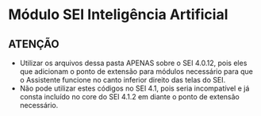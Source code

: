 # Módulo SEI Inteligência Artificial

## ATENÇÃO
- Utilizar os arquivos dessa pasta APENAS sobre o SEI 4.0.12, pois eles que adicionam o ponto de extensão para módulos necessário para que o Assistente funcione no canto inferior direito das telas do SEI.
- Não pode utilizar estes códigos no SEI 4.1, pois seria incompatível e já consta incluído no core do SEI 4.1.2 em diante o ponto de extensão necessário.